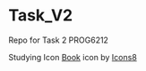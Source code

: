 # Task_V2
Repo for Task 2 PROG6212

Studying Icon
<a target="_blank" href="https://icons8.com/icon/pU2JzUD0Mm8A/book">Book</a> icon by <a target="_blank" href="https://icons8.com">Icons8</a>
